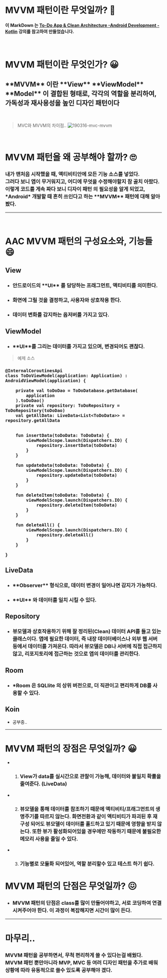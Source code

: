 # MVVM 패턴이란 무엇일까? 🤔

 
#### 이 MarkDown 는 [To-Do App & Clean Architecture -Android Development - Kotlin](https://www.udemy.com/course/to-do-app-clean-architecture-android-development-kotlin/#instructor-1) 강의를 참고하여 만들었습니다.


<br>

  # MVVM 패턴이란 무엇인가? 😀
  <h2>**MVVM** 이란  **View** **ViewModel** **Model** 이 결합된 형태로, 각각의 역할을 분리하여, 가독성과 재사용성을 높인 디자인 패턴이다 </h2>

  
<br>

> MVC와 MVVM의 차이점..
 ![190316-mvc-mvvm](https://user-images.githubusercontent.com/68880067/110205495-92b12880-7ebb-11eb-8b0e-07e7e39c01ab.png)
<br>

# MVVM 패턴을 왜 공부해야 할까? 🙄

<h3>내가 맨처음 시작했을 때, 액티비티안에 모든 기능 소스를 넣었다.<br>
 그러다 보니 앱이 무거워지고, 어디에 무엇을 수정해야할지 참 골치 아팠다.
이렇게 코드를 게속 짜다 보니 디자이 패턴 의 필요성을 알게 되었고, 
*Android* 개발할 때 흔히 쓰인다고 하는 **MVVM** 패턴에 대해 알아봤다.</h3>

----------

<br>

# AAC MVVM 패턴의 구성요소와, 기능들 😄


 
  ## View

- <h3> 안드로이드의 **UI** 를 담당하는 프래그먼트, 액티비티를 의미한다.</h3> 
- <h3>화면에 그릴 것을 결정하고, 사용자와 상호작용 한다.</h3>
- <h3>데이터 변화를 감지하는 옵저버를 가지고 있다. </h3>

<h2> ViewModel</h2>

- <h3>**UI**를 그리는 데이터를 가지고 있으며, 변경되어도 괜찮다.</h3>

> 예제 소스
<h3>

```
@InternalCoroutinesApi
class ToDoViewModel(application: Application) : AndroidViewModel(application) {

    private val toDoDao = ToDoDatabase.getDatabase(
        application
    ).toDoDao()
    private val repository: ToDoRepository = ToDoRepository(toDoDao)
    val getAllData: LiveData<List<ToDoData>> = repository.getAllData


    fun insertData(toDoData: ToDoData) {
        viewModelScope.launch(Dispatchers.IO) {
            repository.insertData(toDoData)
        }
    }

    fun updateData(toDoData: ToDoData) {
        viewModelScope.launch(Dispatchers.IO) {
            repository.updateData(toDoData)
        }
    }

    fun deleteItem(toDoData: ToDoData) {
        viewModelScope.launch(Dispatchers.IO) {
            repository.deleteItem(toDoData)
        }
    }

    fun deleteAll() {
        viewModelScope.launch(Dispatchers.IO) {
            repository.deleteAll()
        }
    }

}
```
</h3>

<h2> LiveData</h2>

- <h3>**Observer** 형식으로, 데이터 변경이 일어나면 감지가 가능하다.</h3>
- <h3>**UI** 와 데이터를 일치 시킬 수 있다.</h3>

<h2> Repository </h2>

- <h3>뷰모델과 상호작용하기 위해 잘 정리된(Clean) 데이터 API를 들고 있는 클래스이다. 앱에 필요한 데이터, 즉 내장 데이터베이스나 외부 웹 서버 등에서 데이터를 가져온다. 따라서 뷰모델은 DB나 서버에 직접 접근하지 않고, 리포지토리에 접근하는 것으로 앱의 데이터를 관리한다. </h3>

<h2> Room </h2>

- <h3>*Room 은 SQLlite 의 상위 버전으로, 더 직관이고 편리하게 DB를 사용할 수 있다. </h3>

<h2> Koin</h2>

- 공부중..

---
# MVVM 패턴의 장점은 무엇일까? 😀

- 1.  <h3>View가 data를 실시간으로 관찰이 가능해, 데이터와 불일치 확률을 줄여준다. (LiveData)  </h3>
- 2. <h3> 뷰모델을 통해 데이터를 참조하기 때문에 액티비티/프래그먼트의 생명주기를 따르지 않는다. 화면전환과 같이 액티비티가 파괴된 후 재구성 되어도 뷰모델이 데이터를 홀드하고 있기 때문에 영향을 받지 않는다. 또한 뷰가 활성화되어있을 경우에만 작동하기 때문에 불필요한 메모리 사용을 줄일 수 있다.</h3>
- 3.  <h3>기능별로 모듈화 되어있어, 역할 분리할수 있고 테스트 하기 쉽다.</h3>
  


# MVVM 패턴의 단점은 무엇일까? 😖

- <h3>MVVM 패턴의 단점은 class를 많이 만들어야하고, 서로 코딩하여 연결 시켜주어야 한다. 이 과정이 복잡해지면 시간이 많이 든다.</h3>


---
# 마무리..

<h3>MVVM 패턴을 공부하면서, 무척 편리하게 쓸 수 있다는걸 배웠다. 
<br>
MVVM 패턴 뿐만아니라 MVP, MVC 등 여러 디자인 패턴을 추가로 배워 상황에 따라 유동적으로 쓸수 있도록 공부해야 겠다.</h3>











